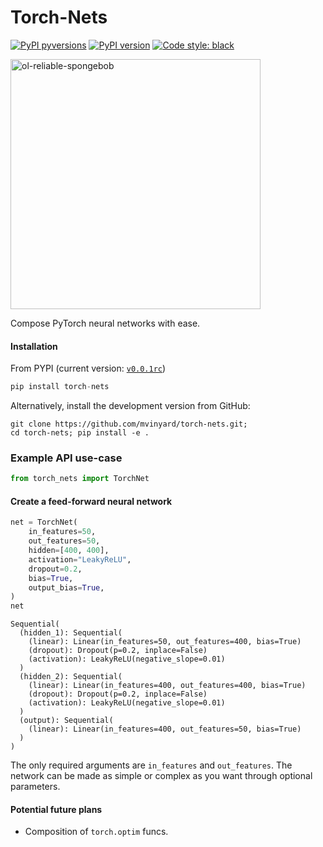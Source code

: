# Torch-Nets

[![PyPI pyversions](https://img.shields.io/pypi/pyversions/torch-composer.svg)](https://pypi.python.org/pypi/torch-composer/)
[![PyPI version](https://badge.fury.io/py/torch-composer.svg)](https://badge.fury.io/py/torch-composer)
[![Code style: black](https://img.shields.io/badge/code%20style-black-000000.svg)](https://github.com/psf/black)

<a href="https://github.com/mvinyard/torch-nets/"><img src="https://user-images.githubusercontent.com/47393421/201577998-ba30d510-d518-4cbd-aad5-556df2e925f9.gif" alt="ol-reliable-spongebob" width="400"/></a>

Compose PyTorch neural networks with ease.

#### Installation

From PYPI (current version: [`v0.0.1rc`](https://pypi.org/project/torch-nets/))
```python
pip install torch-nets
```

Alternatively, install the development version from GitHub:
```shell
git clone https://github.com/mvinyard/torch-nets.git;
cd torch-nets; pip install -e .
```

### Example API use-case

```python
from torch_nets import TorchNet
```

#### Create a feed-forward neural network

```python
net = TorchNet(
    in_features=50,
    out_features=50,
    hidden=[400, 400],
    activation="LeakyReLU",
    dropout=0.2,
    bias=True,
    output_bias=True,
)
net
```
```
Sequential(
  (hidden_1): Sequential(
    (linear): Linear(in_features=50, out_features=400, bias=True)
    (dropout): Dropout(p=0.2, inplace=False)
    (activation): LeakyReLU(negative_slope=0.01)
  )
  (hidden_2): Sequential(
    (linear): Linear(in_features=400, out_features=400, bias=True)
    (dropout): Dropout(p=0.2, inplace=False)
    (activation): LeakyReLU(negative_slope=0.01)
  )
  (output): Sequential(
    (linear): Linear(in_features=400, out_features=50, bias=True)
  )
)
```

The only required arguments are `in_features` and `out_features`. The network can be made as simple or complex as you want through optional parameters.


#### Potential future plans

- Composition of `torch.optim` funcs.
